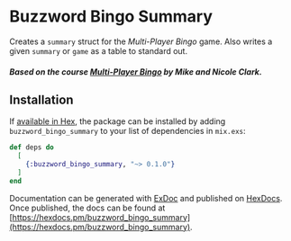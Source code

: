 # Buzzword Bingo Summary

Creates a `summary` struct for the _Multi-Player Bingo_ game.
Also writes a given `summary` or `game` as a table to standard out.

##### Based on the course [Multi-Player Bingo](https://pragmaticstudio.com/courses/unpacked-bingo) by Mike and Nicole Clark.

## Installation

If [available in Hex](https://hex.pm/docs/publish), the package can be installed
by adding `buzzword_bingo_summary` to your list of dependencies in `mix.exs`:

```elixir
def deps do
  [
    {:buzzword_bingo_summary, "~> 0.1.0"}
  ]
end
```

Documentation can be generated with [ExDoc](https://github.com/elixir-lang/ex_doc)
and published on [HexDocs](https://hexdocs.pm). Once published, the docs can
be found at [https://hexdocs.pm/buzzword_bingo_summary](https://hexdocs.pm/buzzword_bingo_summary).

